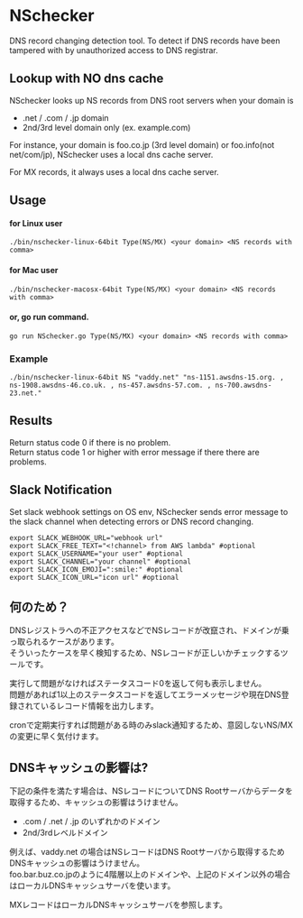 # NSchecker
DNS record changing detection tool. 
To detect if DNS records have been tampered with by unauthorized access to DNS registrar.

## Lookup with NO dns cache
NSchecker looks up NS records from DNS root servers when your domain is
- .net / .com / .jp domain
- 2nd/3rd level domain only (ex. example.com)

For instance, 
your domain is foo.co.jp (3rd level domain) or foo.info(not net/com/jp),
NSchecker uses a local dns cache server.

For MX records, it always uses a local dns cache server.

## Usage
#### for Linux user
```
./bin/nschecker-linux-64bit Type(NS/MX) <your domain> <NS records with comma> 
```

#### for Mac user
```
./bin/nschecker-macosx-64bit Type(NS/MX) <your domain> <NS records with comma> 
```

#### or, go run command.
```
go run NSchecker.go Type(NS/MX) <your domain> <NS records with comma> 
```

### Example
```
./bin/nschecker-linux-64bit NS "vaddy.net" "ns-1151.awsdns-15.org. , ns-1908.awsdns-46.co.uk. , ns-457.awsdns-57.com. , ns-700.awsdns-23.net." 
```

## Results
Return status code 0 if there is no problem.  
Return status code 1 or higher with error message if there there are problems.

## Slack Notification
Set slack webhook settings on OS env, 
NSchecker sends error message to the slack channel when detecting errors or DNS record changing.

```cassandraql
export SLACK_WEBHOOK_URL="webhook url"
export SLACK_FREE_TEXT="<!channel> from AWS lambda" #optional
export SLACK_USERNAME="your user" #optional
export SLACK_CHANNEL="your channel" #optional
export SLACK_ICON_EMOJI=":smile:" #optional
export SLACK_ICON_URL="icon url" #optional
```

## 何のため？
DNSレジストラへの不正アクセスなどでNSレコードが改竄され、ドメインが乗っ取られるケースがあります。  
そういったケースを早く検知するため、NSレコードが正しいかチェックするツールです。  

実行して問題がなければステータスコード0を返して何も表示しません。  
問題があれば1以上のステータスコードを返してエラーメッセージや現在DNS登録されているレコード情報を出力します。  

cronで定期実行すれば問題がある時のみslack通知するため、意図しないNS/MXの変更に早く気付けます。


## DNSキャッシュの影響は? 

下記の条件を満たす場合は、NSレコードについてDNS Rootサーバからデータを取得するため、キャッシュの影響はうけません。

- .com / .net / .jp のいずれかのドメイン
- 2nd/3rdレベルドメイン

例えば、vaddy.net の場合はNSレコードはDNS Rootサーバから取得するためDNSキャッシュの影響はうけません。  
foo.bar.buz.co.jpのように4階層以上のドメインや、上記のドメイン以外の場合はローカルDNSキャッシュサーバを使います。 

MXレコードはローカルDNSキャッシュサーバを参照します。